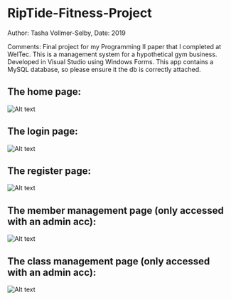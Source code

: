 # RipTide-Fitness-Project
Author: Tasha Vollmer-Selby,
Date:   2019

Comments:
Final project for my Programming II paper that I completed at WelTec. 
This is a management system for a hypothetical gym business.
Developed in Visual Studio using Windows Forms.
This app contains a MySQL database, so please ensure it the db is correctly attached.

## The home page:
![Alt text](https://user-images.githubusercontent.com/57430068/92542888-218f1080-f29e-11ea-9143-d6b4020f09bd.png)

## The login page:
![Alt text](https://user-images.githubusercontent.com/57430068/92542889-2227a700-f29e-11ea-844f-fbf275198caa.png)

## The register page:
![Alt text](https://user-images.githubusercontent.com/57430068/92542890-22c03d80-f29e-11ea-8fb6-83a880c2180f.png)

## The member management page (only accessed with an admin acc):
![Alt text](https://user-images.githubusercontent.com/57430068/92542884-20f67a00-f29e-11ea-98fb-5d0d5feb0c20.png)

## The class management page (only accessed with an admin acc):
![Alt text](https://user-images.githubusercontent.com/57430068/92542881-1fc54d00-f29e-11ea-9637-0fa1e056efd4.png)
